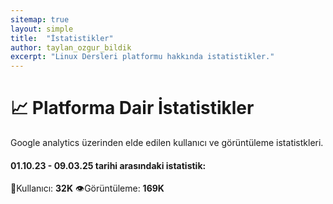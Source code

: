 ```yaml
---
sitemap: true
layout: simple
title:  "İstatistikler"
author: taylan_ozgur_bildik
excerpt: "Linux Dersleri platformu hakkında istatistikler."
---
```



<h1 class="text-primary">📈 Platforma Dair İstatistikler</h1>
Google analytics üzerinden elde edilen kullanıcı ve görüntüleme istatistkleri.


<h4 class="text-primary"> 01.10.23 - 09.03.25 tarihi arasındaki istatistik:</h4>

<p class="mavi"> 🐧Kullanıcı: <strong class="text-primary">32K</strong> 👁️Görüntüleme: <strong class="text-primary">169K</strong> </p>


